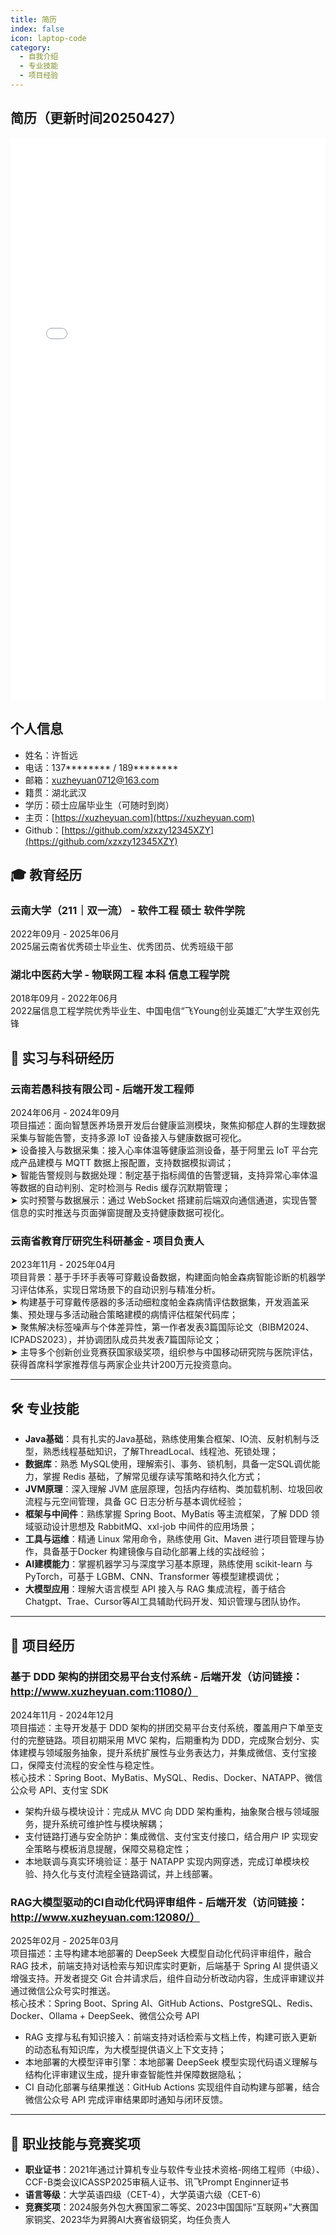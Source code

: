 ```yaml
---
title: 简历
index: false
icon: laptop-code
category:
  - 自我介绍
  - 专业技能
  - 项目经验
---
```


## 简历（更新时间20250427）

[//]: # (<embed src="/pdfs/xuzheyuan_resume.pdf" width="100%" height="900px" type="application/pdf" />)
<iframe src="/pdfjs/web/viewer.html?file=/pdfs/xuzheyuan_resume.pdf" width="100%" height="900px" style="border: none;"></iframe>


## 个人信息

- 姓名：许哲远
- 电话：137******** / 189********
- 邮箱：xuzheyuan0712@163.com
- 籍贯：湖北武汉
- 学历：硕士应届毕业生（可随时到岗）
- 主页：[https://xuzheyuan.com](https://xuzheyuan.com)
- Github：[https://github.com/xzxzy12345XZY](https://github.com/xzxzy12345XZY)

## 🎓 教育经历

### **云南大学（211｜双一流） - 软件工程 硕士 软件学院**  
2022年09月 - 2025年06月  
2025届云南省优秀硕士毕业生、优秀团员、优秀班级干部

### **湖北中医药大学 - 物联网工程 本科 信息工程学院**  
2018年09月 - 2022年06月  
2022届信息工程学院优秀毕业生、中国电信“飞Young创业英雄汇”大学生双创先锋


## 🧪 实习与科研经历

### **云南若愚科技有限公司 - 后端开发工程师**  
2024年06月 - 2024年09月  
项目描述：面向智慧医养场景开发后台健康监测模块，聚焦抑郁症人群的生理数据采集与智能告警，支持多源	IoT	设备接入与健康数据可视化。  
➤ 设备接入与数据采集：接入心率体温等健康监测设备，基于阿里云 IoT 平台完成产品建模与 MQTT 数据上报配置，支持数据模拟调试；  
➤ 智能告警规则与数据处理：制定基于指标阈值的告警逻辑，支持异常心率体温等数据的自动判别、定时检测与 Redis 缓存沉默期管理；  
➤ 实时预警与数据展示：通过 WebSocket 搭建前后端双向通信通道，实现告警信息的实时推送与页面弹窗提醒及支持健康数据可视化。

### **云南省教育厅研究生科研基金 - 项目负责人**  
2023年11月 - 2025年04月  
项目背景：基于手环手表等可穿戴设备数据，构建面向帕金森病智能诊断的机器学习评估体系，实现日常场景下的自动识别与精准分析。  
➤ 构建基于可穿戴传感器的多活动细粒度帕金森病情评估数据集，开发涵盖采集、预处理与多活动融合策略建模的病情评估框架代码库；  
➤ 聚焦解决标签噪声与个体差异性，第一作者发表3篇国际论文（BIBM2024、ICPADS2023），并协调团队成员共发表7篇国际论文；  
➤ 主导多个创新创业竞赛获国家级奖项，组织参与中国移动研究院与医院评估，获得首席科学家推荐信与两家企业共计200万元投资意向。

---

## 🛠️ 专业技能

- **Java基础**：具有扎实的Java基础，熟练使用集合框架、IO流、反射机制与泛型，熟悉线程基础知识，了解ThreadLocal、线程池、死锁处理；
- **数据库**：熟悉 MySQL使用，理解索引、事务、锁机制，具备一定SQL调优能力，掌握 Redis 基础，了解常见缓存读写策略和持久化方式；
- **JVM原理**：深入理解 JVM 底层原理，包括内存结构、类加载机制、垃圾回收流程与元空间管理，具备 GC 日志分析与基本调优经验；
- **框架与中间件**：熟练掌握 Spring Boot、MyBatis 等主流框架，了解 DDD 领域驱动设计思想及 RabbitMQ、xxl-job 中间件的应用场景；
- **工具与运维**：精通 Linux 常用命令，熟练使用 Git、Maven 进行项目管理与协作，具备基于Docker 构建镜像与自动化部署上线的实战经验；
- **AI建模能力**：掌握机器学习与深度学习基本原理，熟练使用 scikit-learn 与 PyTorch，可基于 LGBM、CNN、Transformer 等模型建模调优；
- **大模型应用**：理解大语言模型 API 接入与 RAG 集成流程，善于结合Chatgpt、Trae、Cursor等AI工具辅助代码开发、知识管理与团队协作。

---

## 💼 项目经历

### **基于 DDD 架构的拼团交易平台支付系统** - 后端开发（访问链接：http://www.xuzheyuan.com:11080/）
2024年11月 - 2024年12月  
项目描述：主导开发基于 DDD 架构的拼团交易平台支付系统，覆盖用户下单至支付的完整链路。项目初期采用 MVC 架构，后期重构为 DDD，完成聚合划分、实体建模与领域服务抽象，提升系统扩展性与业务表达力，并集成微信、支付宝接口，保障支付流程的安全性与稳定性。  
核心技术：Spring Boot、MyBatis、MySQL、Redis、Docker、NATAPP、微信公众号 API、支付宝 SDK  
- 架构升级与模块设计：完成从 MVC 向 DDD 架构重构，抽象聚合根与领域服务，提升系统可维护性与模块解耦；  
- 支付链路打通与安全防护：集成微信、支付宝支付接口，结合用户 IP 实现安全策略与模板消息提醒，保障交易稳定性；  
- 本地联调与真实环境验证：基于 NATAPP 实现内网穿透，完成订单模块校验、持久化与支付流程全链路调试，并上线部署。

### **RAG大模型驱动的CI自动化代码评审组件** - 后端开发（访问链接：http://www.xuzheyuan.com:12080/）
2025年02月 - 2025年03月  
项目描述：主导构建本地部署的 DeepSeek 大模型自动化代码评审组件，融合 RAG 技术，前端支持对话检索与知识库实时更新，后端基于 Spring AI 提供语义增强支持。开发者提交 Git 合并请求后，组件自动分析改动内容，生成评审建议并通过微信公众号实时推送。  
核心技术：Spring Boot、Spring AI、GitHub Actions、PostgreSQL、Redis、Docker、Ollama + DeepSeek、微信公众号 API  
- RAG 支撑与私有知识接入：前端支持对话检索与文档上传，构建可嵌入更新的动态私有知识库，为大模型提供语义上下文支持；  
- 本地部署的大模型评审引擎：本地部署 DeepSeek 模型实现代码语义理解与结构化评审建议生成，提升审查智能性并保障数据隐私；  
- CI 自动化部署与结果推送：GitHub Actions 实现组件自动构建与部署，结合微信公众号 API 完成评审结果即时通知与闭环反馈。

---

## 🏅 职业技能与竞赛奖项

- **职业证书**：2021年通过计算机专业与软件专业技术资格-网络工程师（中级）、CCF-B类会议ICASSP2025审稿人证书、讯飞Prompt Enginner证书
- **语言等级**：大学英语四级（CET-4），大学英语六级（CET-6）
- **竞赛奖项**：2024服务外包大赛国家二等奖、2023中国国际“互联网+”大赛国家铜奖、2023华为昇腾AI大赛省级铜奖，均任负责人


[//]: # (### 4. 服务治理 SpringBoot 中间件)

[//]: # ()
[//]: # (- 系统架构：SpringBoot Starter 组件开发)

[//]: # (- 核心技术：熔断、降级、限流、切量、白名单、人群控制)

[//]: # (- 项目描述：该SpringBoot Starter中间件实现了熔断、降级、限流、切量、白名单等服务治理功能，减少了开发工作量和出错风险。利用SpringBoot的自动化配置机制简化了集成和使用，并提供了可扩展接口，以满足不同场景的需求。)

[//]: # (- 核心职责：)

[//]: # (    - 鉴于组内同类需求的重复开发，设计并实现服务治理 SpringBoot Starter 中间件，提高开发效率和降低重复开发成本。 该中间件的核心功能包括服务治理中的熔断、降级、限流、切量和白名单等。)

[//]: # (    - 通过利用SpringBoot的自动化配置机制，该中间件可以简化集成和使用，同时提供足够的配置选项以满足不同场景的需求。)

[//]: # (    - 此外，该中间件还提供了可扩展的接口，方便用户根据自身需求扩展功能，从而更好地满足不同的业务需求。)
